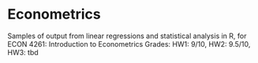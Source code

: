 # Econometrics
Samples of output from linear regressions and statistical analysis in R, for ECON 4261: Introduction to Econometrics
Grades: HW1: 9/10, HW2: 9.5/10, HW3: tbd 
